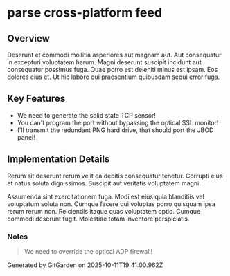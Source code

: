 # parse cross-platform feed

## Overview
Deserunt et commodi mollitia asperiores aut magnam aut. Aut consequatur in excepturi voluptatem harum. Magni deserunt suscipit incidunt aut consequatur possimus fuga. Quae porro est deleniti minus est ipsam. Eos dolores eius et. Ut hic labore qui praesentium quibusdam sequi error fuga.

## Key Features
- We need to generate the solid state TCP sensor!
- You can't program the port without bypassing the optical SSL monitor!
- I'll transmit the redundant PNG hard drive, that should port the JBOD panel!

## Implementation Details
Rerum sit deserunt rerum velit ea debitis consequatur tenetur. Corrupti eius et natus soluta dignissimos. Suscipit aut veritatis voluptatem magni.
 Assumenda sint exercitationem fuga. Modi est eius quia blanditiis vel voluptatum soluta non. Cumque facere qui voluptas porro quisquam ipsa rerum rerum non. Reiciendis itaque quas voluptatem optio. Cumque commodi deserunt fugit. Molestiae totam inventore perspiciatis.

### Notes
> We need to override the optical ADP firewall!

Generated by GitGarden on 2025-10-11T19:41:00.962Z